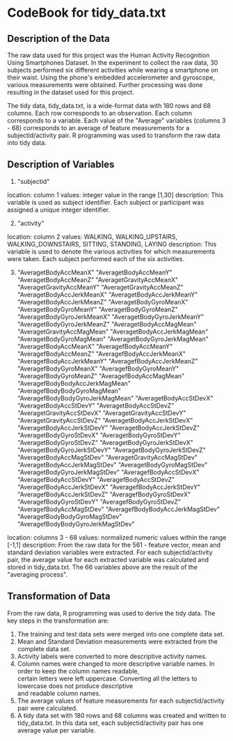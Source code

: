 
# CodeBook for tidy_data.txt

## Description of the Data

The raw data used for this project was the Human Activity Recognition Using Smartphones Dataset. In the
experiment to collect the raw data, 30 subjects performed six different activities while wearing a smartphone on
their waist. Using the phone's embedded accelerometer and gyroscope, various measurements were obtained. Further
processing was done resulting in the dataset used for this project.

The tidy data, tidy_data.txt, is a wide-format data with 180 rows and 68 columns. Each row corresponds to an 
observation. Each column corresponds to a variable. Each value of the "Average" variables (columns 3 - 68) 
corresponds to an average of feature measurements for a subjectid/activity pair. R programming was used to 
transform the raw data into tidy data. 

## Description of Variables

1. "subjectid"

location: column 1
values: integer value in the range [1,30]
description: This variable is used as subject identifier. Each subject or participant was assigned a unique
integer identifier.

2. "activity"

location: column 2
values: WALKING, WALKING_UPSTAIRS, WALKING_DOWNSTAIRS, SITTING, STANDING, LAYING
description: This variable is used to denote the various activities for which measurements were taken. Each 
subject performed each of the six activities.

3. "AveragetBodyAccMeanX"             "AveragetBodyAccMeanY"            
   "AveragetBodyAccMeanZ"             "AveragetGravityAccMeanX"         
   "AveragetGravityAccMeanY"          "AveragetGravityAccMeanZ"         
   "AveragetBodyAccJerkMeanX"         "AveragetBodyAccJerkMeanY"        
   "AveragetBodyAccJerkMeanZ"         "AveragetBodyGyroMeanX"           
   "AveragetBodyGyroMeanY"            "AveragetBodyGyroMeanZ"           
   "AveragetBodyGyroJerkMeanX"        "AveragetBodyGyroJerkMeanY"       
   "AveragetBodyGyroJerkMeanZ"        "AveragetBodyAccMagMean"          
   "AveragetGravityAccMagMean"        "AveragetBodyAccJerkMagMean"      
   "AveragetBodyGyroMagMean"          "AveragetBodyGyroJerkMagMean"     
   "AveragefBodyAccMeanX"             "AveragefBodyAccMeanY"            
   "AveragefBodyAccMeanZ"             "AveragefBodyAccJerkMeanX"        
   "AveragefBodyAccJerkMeanY"         "AveragefBodyAccJerkMeanZ"        
   "AveragefBodyGyroMeanX"            "AveragefBodyGyroMeanY"           
   "AveragefBodyGyroMeanZ"            "AveragefBodyAccMagMean"          
   "AveragefBodyBodyAccJerkMagMean"   "AveragefBodyBodyGyroMagMean"     
   "AveragefBodyBodyGyroJerkMagMean"  "AveragetBodyAccStDevX"           
   "AveragetBodyAccStDevY"            "AveragetBodyAccStDevZ"           
   "AveragetGravityAccStDevX"         "AveragetGravityAccStDevY"        
   "AveragetGravityAccStDevZ"         "AveragetBodyAccJerkStDevX"       
   "AveragetBodyAccJerkStDevY"        "AveragetBodyAccJerkStDevZ"       
   "AveragetBodyGyroStDevX"           "AveragetBodyGyroStDevY"          
   "AveragetBodyGyroStDevZ"           "AveragetBodyGyroJerkStDevX"      
   "AveragetBodyGyroJerkStDevY"       "AveragetBodyGyroJerkStDevZ"      
   "AveragetBodyAccMagStDev"          "AveragetGravityAccMagStDev"      
   "AveragetBodyAccJerkMagStDev"      "AveragetBodyGyroMagStDev"        
   "AveragetBodyGyroJerkMagStDev"     "AveragefBodyAccStDevX"           
   "AveragefBodyAccStDevY"            "AveragefBodyAccStDevZ"           
   "AveragefBodyAccJerkStDevX"        "AveragefBodyAccJerkStDevY"       
   "AveragefBodyAccJerkStDevZ"        "AveragefBodyGyroStDevX"          
   "AveragefBodyGyroStDevY"           "AveragefBodyGyroStDevZ"          
   "AveragefBodyAccMagStDev"          "AveragefBodyBodyAccJerkMagStDev" 
   "AveragefBodyBodyGyroMagStDev"     "AveragefBodyBodyGyroJerkMagStDev"
   
location: columns 3 - 68
values: normalized numeric values within the range [-1,1] 
description: From the raw data for the 561 - feature vector, mean and standard deviation variables were extracted.
For each subjectid/activity pair, the average value for each extracted variable was calculated and stored in 
tidy_data.txt. The 66 variables above are the result of the "averaging process".

## Transformation of Data

From the raw data, R programming was used to derive the tidy data. The key steps in the transformation are:

1. The training and test data sets were merged into one complete data set.  
2. Mean and Standard Deviation measurements were extracted from the complete data set.
3. Activity labels were converted to more descriptive activity names.  
4. Column names were changed to more descriptive variable names. In order to keep the column names readable,   
certain letters were left uppercase. Converting all the letters to lowercase does not produce descriptive  
and readable column names. 
5. The average values of feature measurements for each subjectid/activity pair were calculated.
6. A tidy data set with 180 rows and 68 columns was created and written to tidy_data.txt. In this data set, 
each subjectid/activity pair has one average value per variable. 

